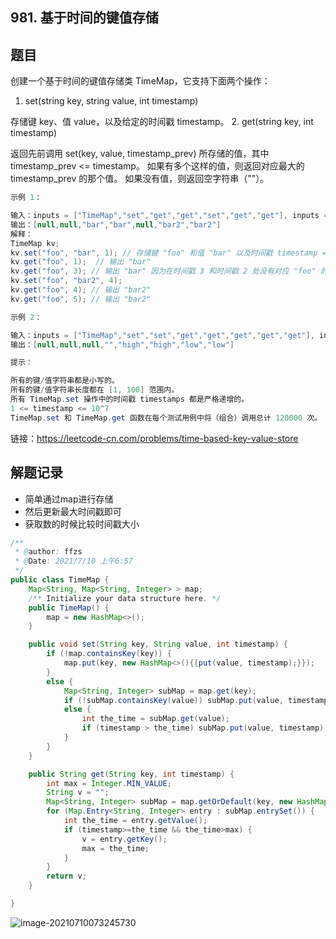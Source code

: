## 981. 基于时间的键值存储

## 题目

创建一个基于时间的键值存储类 TimeMap，它支持下面两个操作：

1. set(string key, string value, int timestamp)

存储键 key、值 value，以及给定的时间戳 timestamp。
2. get(string key, int timestamp)

返回先前调用 set(key, value, timestamp_prev) 所存储的值，其中 timestamp_prev <= timestamp。
如果有多个这样的值，则返回对应最大的  timestamp_prev 的那个值。
如果没有值，则返回空字符串（""）。

```java
示例 1：

输入：inputs = ["TimeMap","set","get","get","set","get","get"], inputs = [[],["foo","bar",1],["foo",1],["foo",3],["foo","bar2",4],["foo",4],["foo",5]]
输出：[null,null,"bar","bar",null,"bar2","bar2"]
解释：  
TimeMap kv;   
kv.set("foo", "bar", 1); // 存储键 "foo" 和值 "bar" 以及时间戳 timestamp = 1   
kv.get("foo", 1);  // 输出 "bar"   
kv.get("foo", 3); // 输出 "bar" 因为在时间戳 3 和时间戳 2 处没有对应 "foo" 的值，所以唯一的值位于时间戳 1 处（即 "bar"）   
kv.set("foo", "bar2", 4);   
kv.get("foo", 4); // 输出 "bar2"   
kv.get("foo", 5); // 输出 "bar2"   

示例 2：

输入：inputs = ["TimeMap","set","set","get","get","get","get","get"], inputs = [[],["love","high",10],["love","low",20],["love",5],["love",10],["love",15],["love",20],["love",25]]
输出：[null,null,null,"","high","high","low","low"]
```



```java
提示：

所有的键/值字符串都是小写的。
所有的键/值字符串长度都在 [1, 100] 范围内。
所有 TimeMap.set 操作中的时间戳 timestamps 都是严格递增的。
1 <= timestamp <= 10^7
TimeMap.set 和 TimeMap.get 函数在每个测试用例中将（组合）调用总计 120000 次。
```


链接：https://leetcode-cn.com/problems/time-based-key-value-store

## 解题记录

+ 简单通过map进行存储
+ 然后更新最大时间戳即可
+ 获取数的时候比较时间戳大小



```java
/**
 * @author: ffzs
 * @Date: 2021/7/10 上午6:57
 */
public class TimeMap {
    Map<String, Map<String, Integer> > map;
    /** Initialize your data structure here. */
    public TimeMap() {
        map = new HashMap<>();
    }

    public void set(String key, String value, int timestamp) {
        if (!map.containsKey(key)) {
            map.put(key, new HashMap<>(){{put(value, timestamp);}});
        }
        else {
            Map<String, Integer> subMap = map.get(key);
            if (!subMap.containsKey(value)) subMap.put(value, timestamp);
            else {
                int the_time = subMap.get(value);
                if (timestamp > the_time) subMap.put(value, timestamp);
            }
        }
    }

    public String get(String key, int timestamp) {
        int max = Integer.MIN_VALUE;
        String v = "";
        Map<String, Integer> subMap = map.getOrDefault(key, new HashMap<>());
        for (Map.Entry<String, Integer> entry : subMap.entrySet()) {
            int the_time = entry.getValue();
            if (timestamp>=the_time && the_time>max) {
                v = entry.getKey();
                max = the_time;
            }
        }
        return v;
    }

}
```

![image-20210710073245730](https://gitee.com/ffzs/picture_go/raw/master/img/image-20210710073245730.png)